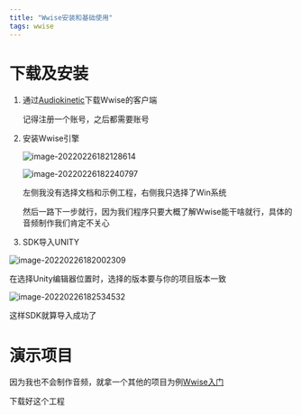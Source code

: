 ```yaml
---
title: "Wwise安装和基础使用"
tags: wwise
---
```


# 下载及安装

1. 通过[Audiokinetic](https://www.audiokinetic.com/zh/)下载Wwise的客户端

   记得注册一个账号，之后都需要账号

2. 安装Wwise引擎

   ![image-20220226182128614](https://cdn.jsdelivr.net/gh/Gasskin/CloudImg/img/202202261822018.png)

   ![image-20220226182240797](https://cdn.jsdelivr.net/gh/Gasskin/CloudImg/img/202202261822844.png)

   左侧我没有选择文档和示例工程，右侧我只选择了Win系统

   然后一路下一步就行，因为我们程序只要大概了解Wwise能干啥就行，具体的音频制作我们肯定不关心

3. SDK导入UNITY

![image-20220226182002309](https://cdn.jsdelivr.net/gh/Gasskin/CloudImg/img/202202261820351.png)

在选择Unity编辑器位置时，选择的版本要与你的项目版本一致

![image-20220226182534532](https://cdn.jsdelivr.net/gh/Gasskin/CloudImg/img/202202261825553.png)

这样SDK就算导入成功了

# 演示项目

因为我也不会制作音频，就拿一个其他的项目为例[Wwise入门](https://github.com/Gasskin/WwiseDemo)

下载好这个工程